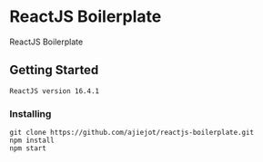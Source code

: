 # ReactJS Boilerplate
ReactJS Boilerplate

## Getting Started

```
ReactJS version 16.4.1
```
### Installing
```
git clone https://github.com/ajiejot/reactjs-boilerplate.git
npm install
npm start
```